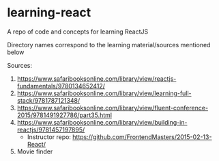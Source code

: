 # learning-react
A repo of code and concepts for learning ReactJS

Directory names correspond to the learning material/sources mentioned below

Sources:
 1. https://www.safaribooksonline.com/library/view/reactjs-fundamentals/9780134652412/
 2. https://www.safaribooksonline.com/library/view/learning-full-stack/9781787121348/
 3. https://www.safaribooksonline.com/library/view/fluent-conference-2015/9781491927786/part35.html
 4. https://www.safaribooksonline.com/library/view/building-in-reactjs/9781457197895/
    - Instructor repo: https://github.com/FrontendMasters/2015-02-13-React/
 5. Movie finder
